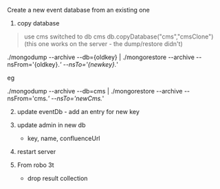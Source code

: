 Create a new event database from an existing one

1. copy database

> use cms
switched to db cms
> db.copyDatabase("cms","cmsClone")
(this one works on the server - the dump/restore didn't)



./mongodump --archive --db={oldkey} | ./mongorestore --archive  --nsFrom='{oldkey}.*' --nsTo='{newkey}.*'

eg

./mongodump --archive --db=cms | ./mongorestore --archive  --nsFrom='cms.*' --nsTo='newCms.*'


2. update eventDb - add an entry for new key

3. update admin in new db
    - key, name, confluenceUrl

4. restart server

5. From robo 3t

    - drop result collection

    

    